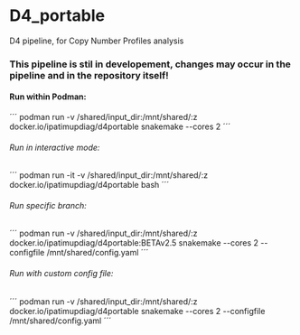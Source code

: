 # D4_portable
D4 pipeline, for Copy Number Profiles analysis

### This pipeline is stil in developement, changes may occur in the pipeline and in the repository itself!


#### Run within Podman:
´´´
podman run -v /shared/input_dir:/mnt/shared/:z docker.io/ipatimupdiag/d4portable snakemake --cores 2
´´´


###### Run in interactive mode:
´´´
podman run -it -v /shared/input_dir:/mnt/shared/:z docker.io/ipatimupdiag/d4portable bash
´´´

###### Run specific branch:
´´´
podman run -v /shared/input_dir:/mnt/shared/:z docker.io/ipatimupdiag/d4portable:BETAv2.5 snakemake --cores 2 --configfile /mnt/shared/config.yaml
´´´

###### Run with custom config file:
´´´
podman run -v /shared/input_dir:/mnt/shared/:z docker.io/ipatimupdiag/d4portable snakemake --cores 2 --configfile /mnt/shared/config.yaml 
´´´
